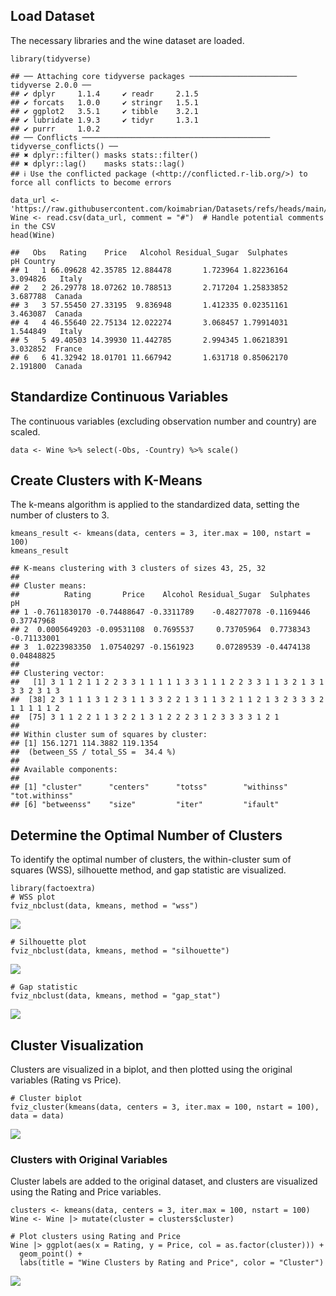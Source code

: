 ## Load Dataset

The necessary libraries and the wine dataset are loaded.

    library(tidyverse)

    ## ── Attaching core tidyverse packages ──────────────────────── tidyverse 2.0.0 ──
    ## ✔ dplyr     1.1.4     ✔ readr     2.1.5
    ## ✔ forcats   1.0.0     ✔ stringr   1.5.1
    ## ✔ ggplot2   3.5.1     ✔ tibble    3.2.1
    ## ✔ lubridate 1.9.3     ✔ tidyr     1.3.1
    ## ✔ purrr     1.0.2     
    ## ── Conflicts ────────────────────────────────────────── tidyverse_conflicts() ──
    ## ✖ dplyr::filter() masks stats::filter()
    ## ✖ dplyr::lag()    masks stats::lag()
    ## ℹ Use the conflicted package (<http://conflicted.r-lib.org/>) to force all conflicts to become errors

    data_url <- 'https://raw.githubusercontent.com/koimabrian/Datasets/refs/heads/main/Wine.csv'
    Wine <- read.csv(data_url, comment = "#")  # Handle potential comments in the CSV
    head(Wine)

    ##   Obs   Rating    Price   Alcohol Residual_Sugar  Sulphates       pH Country
    ## 1   1 66.09628 42.35785 12.884478       1.723964 1.82236164 3.094826   Italy
    ## 2   2 26.29778 18.07262 10.788513       2.717204 1.25833852 3.687788  Canada
    ## 3   3 57.55450 27.33195  9.836948       1.412335 0.02351161 3.463087  Canada
    ## 4   4 46.55640 22.75134 12.022274       3.068457 1.79914031 1.544849   Italy
    ## 5   5 49.40503 14.39930 11.442785       2.994345 1.06218391 3.032852  France
    ## 6   6 41.32942 18.01701 11.667942       1.631718 0.85062170 2.191800  Canada

## Standardize Continuous Variables

The continuous variables (excluding observation number and country) are
scaled.

    data <- Wine %>% select(-Obs, -Country) %>% scale()

## Create Clusters with K-Means

The k-means algorithm is applied to the standardized data, setting the
number of clusters to 3.

    kmeans_result <- kmeans(data, centers = 3, iter.max = 100, nstart = 100)
    kmeans_result

    ## K-means clustering with 3 clusters of sizes 43, 25, 32
    ## 
    ## Cluster means:
    ##          Rating       Price    Alcohol Residual_Sugar  Sulphates          pH
    ## 1 -0.7611830170 -0.74488647 -0.3311789    -0.48277078 -0.1169446  0.37747968
    ## 2  0.0005649203 -0.09531108  0.7695537     0.73705964  0.7738343 -0.71133001
    ## 3  1.0223983350  1.07540297 -0.1561923     0.07289539 -0.4474138  0.04848825
    ## 
    ## Clustering vector:
    ##   [1] 3 1 1 2 1 1 2 2 3 3 1 1 1 1 1 3 3 1 1 1 2 2 3 3 1 1 3 2 1 3 1 3 3 2 3 1 3
    ##  [38] 2 3 1 1 1 3 1 2 3 1 1 3 3 2 2 1 3 1 1 3 2 1 1 2 1 3 2 3 3 3 2 1 1 1 1 1 2
    ##  [75] 3 1 1 2 2 1 1 3 2 2 1 3 1 2 2 2 3 1 2 3 3 3 3 1 2 1
    ## 
    ## Within cluster sum of squares by cluster:
    ## [1] 156.1271 114.3882 119.1354
    ##  (between_SS / total_SS =  34.4 %)
    ## 
    ## Available components:
    ## 
    ## [1] "cluster"      "centers"      "totss"        "withinss"     "tot.withinss"
    ## [6] "betweenss"    "size"         "iter"         "ifault"

## Determine the Optimal Number of Clusters

To identify the optimal number of clusters, the within-cluster sum of
squares (WSS), silhouette method, and gap statistic are visualized.

    library(factoextra)
    # WSS plot
    fviz_nbclust(data, kmeans, method = "wss")

![](README_files/figure-markdown_strict/optimal-cluster-number-1.png)

    # Silhouette plot
    fviz_nbclust(data, kmeans, method = "silhouette")

![](README_files/figure-markdown_strict/optimal-cluster-number-2.png)

    # Gap statistic
    fviz_nbclust(data, kmeans, method = "gap_stat")

![](README_files/figure-markdown_strict/optimal-cluster-number-3.png)

## Cluster Visualization

Clusters are visualized in a biplot, and then plotted using the original
variables (Rating vs Price).

    # Cluster biplot
    fviz_cluster(kmeans(data, centers = 3, iter.max = 100, nstart = 100), data = data)

![](README_files/figure-markdown_strict/cluster-biplot-1.png)

### Clusters with Original Variables

Cluster labels are added to the original dataset, and clusters are
visualized using the Rating and Price variables.

    clusters <- kmeans(data, centers = 3, iter.max = 100, nstart = 100)
    Wine <- Wine |> mutate(cluster = clusters$cluster)

    # Plot clusters using Rating and Price
    Wine |> ggplot(aes(x = Rating, y = Price, col = as.factor(cluster))) + 
      geom_point() + 
      labs(title = "Wine Clusters by Rating and Price", color = "Cluster")

![](README_files/figure-markdown_strict/original-variable-clusters-1.png)
